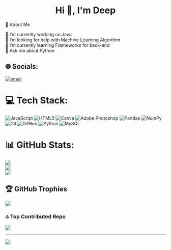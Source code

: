 <h1 align="center">Hi 👋, I'm Deep </h1>
💫 About Me

🔭 I’m currently working on Java <br>👯 I’m looking for help with Machine Learning Algorithm<br>🌱 I’m currently learning Frameworks for back-end <br>💬 Ask me about Python<br>


## 🌐 Socials:
[![email](https://img.shields.io/badge/Email-D14836?logo=gmail&logoColor=white)](mailto:vermadeep994@gmail.com) 

# 💻 Tech Stack:
![JavaScript](https://img.shields.io/badge/javascript-%23323330.svg?style=for-the-badge&logo=javascript&logoColor=%23F7DF1E) ![HTML5](https://img.shields.io/badge/html5-%23E34F26.svg?style=for-the-badge&logo=html5&logoColor=white) ![Canva](https://img.shields.io/badge/Canva-%2300C4CC.svg?style=for-the-badge&logo=Canva&logoColor=white) ![Adobe Photoshop](https://img.shields.io/badge/adobe%20photoshop-%2331A8FF.svg?style=for-the-badge&logo=adobe%20photoshop&logoColor=white) ![Pandas](https://img.shields.io/badge/pandas-%23150458.svg?style=for-the-badge&logo=pandas&logoColor=white) ![NumPy](https://img.shields.io/badge/numpy-%23013243.svg?style=for-the-badge&logo=numpy&logoColor=white) ![Git](https://img.shields.io/badge/git-%23F05033.svg?style=for-the-badge&logo=git&logoColor=white) ![GitHub](https://img.shields.io/badge/github-%23121011.svg?style=for-the-badge&logo=github&logoColor=white) ![Python](https://img.shields.io/badge/python-3670A0?style=for-the-badge&logo=python&logoColor=ffdd54) ![MySQL](https://img.shields.io/badge/mysql-4479A1.svg?style=for-the-badge&logo=mysql&logoColor=white)
# 📊 GitHub Stats:
![](https://github-readme-stats.vercel.app/api?username=ideepverma&theme=dark&hide_border=false&include_all_commits=false&count_private=false)<br/>
![](https://nirzak-streak-stats.vercel.app/?user=ideepverma&theme=dark&hide_border=false)<br/>
![](https://github-readme-stats.vercel.app/api/top-langs/?username=ideepverma&theme=dark&hide_border=false&include_all_commits=false&count_private=false&layout=compact)

## 🏆 GitHub Trophies
![](https://github-profile-trophy.vercel.app/?username=ideepverma&theme=radical&no-frame=true&no-bg=false&margin-w=4)

### 🔝 Top Contributed Repo
![](https://github-contributor-stats.vercel.app/api?username=ideepverma&limit=5&theme=dark&combine_all_yearly_contributions=true)

---
[![](https://visitcount.itsvg.in/api?id=ideepverma&icon=0&color=0)](https://visitcount.itsvg.in)

<!-- Proudly created by Deep  -->
